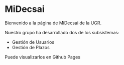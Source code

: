 # MiDecsai

Bienvenido a la página de MiDecsai de la UGR.

Nuestro grupo ha desarrollado dos de los subsistemas:
- Gestión de Usuarios
- Gestión de Plazos

Puede visualizarlos en Github Pages
